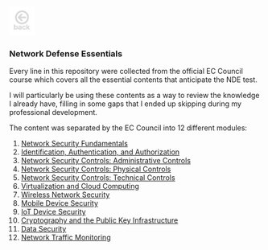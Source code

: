 <a href="https://kaio6fellipe.github.io/"><img src="./images/back-home.png" alt="Home Page" width="50" height="58" style="filter: grayscale(100%)"></a> 

### Network Defense Essentials

Every line in this repository were collected from the official EC Council course which covers all the essential contents that anticipate the NDE test. 

I will particularly be using these contents as a way to review the knowledge I already have, filling in some gaps that I ended up skipping during my professional development.

The content was separated by the EC Council into 12 different modules:
1. [Network Security Fundamentals](./1.%20Network%20Security%20Fundamentals)
2. [Identification, Authentication, and Authorization](./2.%20Identification%2C%20Authentication%2C%20and%20Authorization)
3. [Network Security Controls: Administrative Controls](./3.%20Network%20Security%20Controls%20-%20Administrative%20Controls)
4. [Network Security Controls: Physical Controls](./4.%20Network%20Security%20Controls%20-%20Physical%20Controls)
5. [Network Security Controls: Technical Controls](./5.%20Network%20Security%20Controls%20-%20Technical%20Controls)
6. [Virtualization and Cloud Computing](./6.%20Virtualization%20and%20Cloud%20Computing)
7. [Wireless Network Security](./7.%20Wireless%20Network%20Security)
8. [Mobile Device Security](./8.%20Mobile%20Device%20Security)
9. [IoT Device Security](./9.%20IoT%20Device%20Security)
10. [Cryptography and the Public Key Infrastructure](./10.%20Cryptography%20and%20the%20Public%20Key%20Infrastructure)
11. [Data Security](./11.%20Data%20Security)
12. [Network Traffic Monitoring](./12.%20Network%20Traffic%20Monitoring)